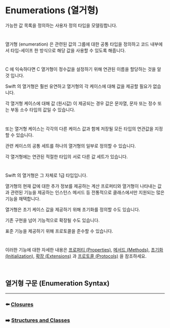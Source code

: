 # Enumerations (열거형)

가능한 값 목록을 정의하는 사용자 정의 타입을 모델링합니다.

#

열거형 (enumeration) 은 관련된 값의 그룹에 대한 공통 타입을 정의하고 코드 내부에서 타입-세이프 한 방식으로 해당 값을 사용할 수 있도록 해줍니다.

#

C 에 익숙하다면 C 열거형이 정수값을 설정하기 위해 연관된 이름을 할당하는 것을 알 것 입니다.

Swift 의 열거형은 훨씬 유연하고 열거형의 각 케이스에 대해 값을 제공할 필요가 없습니다.

각 열거형 케이스에 대해 값 (원시값) 이 제공되는 경우 값은 문자열, 문자 또는 정수 또는 부동 소수 타입의 값일 수 있습니다.

#

또는 열거형 케이스는 각각의 다른 케이스 값과 함께 저장될 모든 타입의 연관값을 지정할 수 있습니다.

관련 케이스의 공통 세트를 하나의 열거형의 일부로 정의할 수 있습니다.

각 열거형에는 연관된 적절한 타입의 서로 다른 값 세트가 있습니다.

#

Swift 의 열거형은 그 자체로 1급 타입입니다.

열거형의 현재 값에 대한 추가 정보를 제공하는 계산 프로퍼티와 열거형이 나타내는 값과 관련된 기능을 제공하는 인스턴스 메서드 등 전통적으로 클래스에서만 지원되는 많은 기능을 채택합니다.

열거형은 초기 케이스 값을 제공하기 위해 초기화를 정의할 수도 있습니다.

기존 구현을 넘어 기능적으로 확장될 수도 있습니다.

표준 기능을 제공하기 위해 프로토콜을 준수할 수 있습니다.

#

이러한 기능에 대한 자세한 내용은 [프로퍼티 (Properties)](), [메서드 (Methods)](), [초기화 (Initialization)](), [확장 (Extensions)]() 과 [프로토콜 (Protocols)]() 을 참조하세요.

<br>

## 열거형 구문 (Enumeration Syntax)














































***

### ⬅️ [Closures](https://github.com/Developer-Nova/Swift-Documentation/blob/main/Swift%20Documentation/2.Language%20Guide/7.Closures.md)

### ➡️ [Structures and Classes](https://github.com/Developer-Nova/Swift-Documentation/blob/main/Swift%20Documentation/2.Language%20Guide/9.Structures%20and%20Classes.md)
